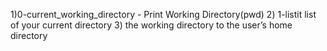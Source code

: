 1)0-current_working_directory - Print Working Directory(pwd) 2) 1-listit list of your current directory 3) the working directory to the user’s home directory
